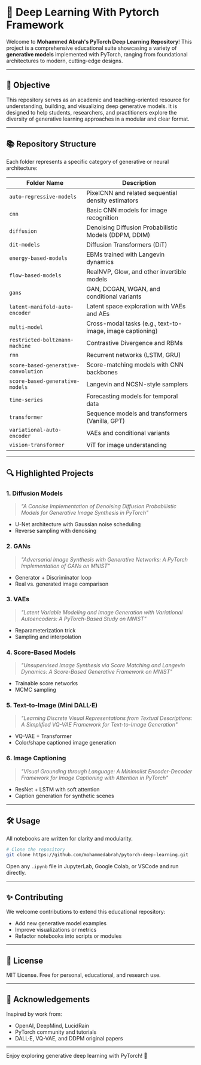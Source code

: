 # 🌊 Deep Learning With Pytorch Framework

Welcome to **Mohammed Abrah's PyTorch Deep Learning Repository**! This project is a comprehensive educational suite showcasing a variety of **generative models** implemented with PyTorch, ranging from foundational architectures to modern, cutting-edge designs.

---

## 🎯 Objective

This repository serves as an academic and teaching-oriented resource for understanding, building, and visualizing deep generative models. It is designed to help students, researchers, and practitioners explore the diversity of generative learning approaches in a modular and clear format.

---

## 📚 Repository Structure

Each folder represents a specific category of generative or neural architecture:

| Folder Name                          | Description                                               |
| ------------------------------------ | --------------------------------------------------------- |
| `auto-regressive-models`             | PixelCNN and related sequential density estimators        |
| `cnn`                                | Basic CNN models for image recognition                    |
| `diffusion`                          | Denoising Diffusion Probabilistic Models (DDPM, DDIM)     |
| `dit-models`                         | Diffusion Transformers (DiT)                              |
| `energy-based-models`                | EBMs trained with Langevin dynamics                       |
| `flow-based-models`                  | RealNVP, Glow, and other invertible models                |
| `gans`                               | GAN, DCGAN, WGAN, and conditional variants                |
| `latent-manifold-auto-encoder`       | Latent space exploration with VAEs and AEs                |
| `multi-model`                        | Cross-modal tasks (e.g., text-to-image, image captioning) |
| `restricted-boltzmann-machine`       | Contrastive Divergence and RBMs                           |
| `rnn`                                | Recurrent networks (LSTM, GRU)                            |
| `score-based-generative-convolution` | Score-matching models with CNN backbones                  |
| `score-based-generative-models`      | Langevin and NCSN-style samplers                          |
| `time-series`                        | Forecasting models for temporal data                      |
| `transformer`                        | Sequence models and transformers (Vanilla, GPT)           |
| `variational-auto-encoder`           | VAEs and conditional variants                             |
| `vision-transformer`                 | ViT for image understanding                               |

---

## 🔍 Highlighted Projects

### 1. **Diffusion Models**

> *"A Concise Implementation of Denoising Diffusion Probabilistic Models for Generative Image Synthesis in PyTorch"*

* U-Net architecture with Gaussian noise scheduling
* Reverse sampling with denoising

### 2. **GANs**

> *"Adversarial Image Synthesis with Generative Networks: A PyTorch Implementation of GANs on MNIST"*

* Generator + Discriminator loop
* Real vs. generated image comparison

### 3. **VAEs**

> *"Latent Variable Modeling and Image Generation with Variational Autoencoders: A PyTorch-Based Study on MNIST"*

* Reparameterization trick
* Sampling and interpolation

### 4. **Score-Based Models**

> *"Unsupervised Image Synthesis via Score Matching and Langevin Dynamics: A Score-Based Generative Framework on MNIST"*

* Trainable score networks
* MCMC sampling

### 5. **Text-to-Image (Mini DALL·E)**

> *"Learning Discrete Visual Representations from Textual Descriptions: A Simplified VQ-VAE Framework for Text-to-Image Generation"*

* VQ-VAE + Transformer
* Color/shape captioned image generation

### 6. **Image Captioning**

> *"Visual Grounding through Language: A Minimalist Encoder-Decoder Framework for Image Captioning with Attention in PyTorch"*

* ResNet + LSTM with soft attention
* Caption generation for synthetic scenes

---

## 🛠️ Usage

All notebooks are written for clarity and modularity.

```bash
# Clone the repository
git clone https://github.com/mohammedabrah/pytorch-deep-learning.git
```

Open any `.ipynb` file in JupyterLab, Google Colab, or VSCode and run directly.

---

## ✨ Contributing

We welcome contributions to extend this educational repository:

* Add new generative model examples
* Improve visualizations or metrics
* Refactor notebooks into scripts or modules

---

## 📜 License

MIT License. Free for personal, educational, and research use.

---

## 🙏 Acknowledgements

Inspired by work from:

* OpenAI, DeepMind, LucidRain
* PyTorch community and tutorials
* DALL·E, VQ-VAE, and DDPM original papers

---

Enjoy exploring generative deep learning with PyTorch! 🌊
